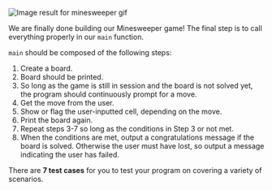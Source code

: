 ![Image result for minesweeper gif](https://prometheanresearch.com/wp-content/uploads/2019/08/Minesweeper.gif) 

We are finally done building our Minesweeper game! The final step is to call everything properly in our `main` function.

`main` should be composed of the following steps:  

1. Create a board.
2. Board should be printed.
3. So long as the game is still in session and the board is not solved yet, the program should continuously prompt for a move.
4. Get the move from the user.
5. Show or flag the user-inputted cell, depending on the move.
6. Print the board again.
7. Repeat steps 3-7 so long as the conditions in Step 3 or not met.
8. When the conditions are met, output a congratulations message if the board is solved. Otherwise the user must have lost, so output a message indicating the user has failed.

There are **7 test cases** for you to test your program on covering a variety of scenarios.

